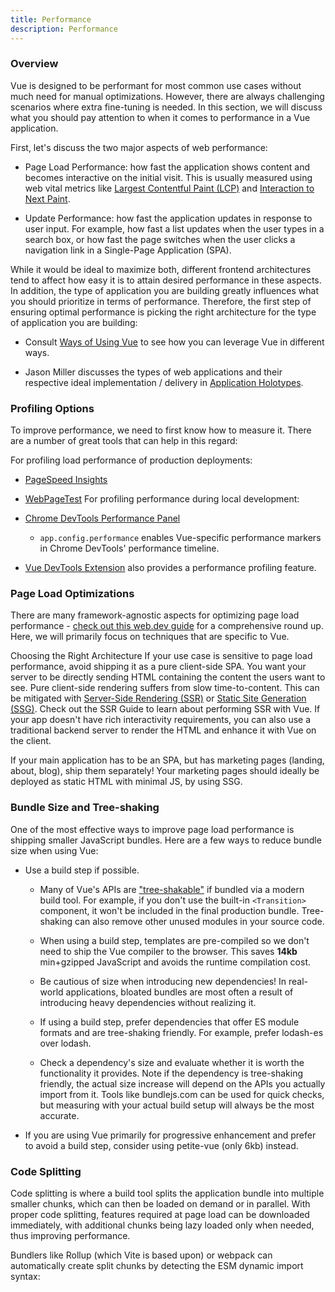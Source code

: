 ```yaml
---
title: Performance
description: Performance
---
```


### Overview​
Vue is designed to be performant for most common use cases without much need for manual optimizations. However, there are always challenging scenarios where extra fine-tuning is needed. In this section, we will discuss what you should pay attention to when it comes to performance in a Vue application.

First, let's discuss the two major aspects of web performance:

- Page Load Performance: how fast the application shows content and becomes interactive on the initial visit. This is usually measured using web vital metrics like [Largest Contentful Paint (LCP)](https://web.dev/articles/lcp) and [Interaction to Next Paint](https://web.dev/articles/inp).

- Update Performance: how fast the application updates in response to user input. For example, how fast a list updates when the user types in a search box, or how fast the page switches when the user clicks a navigation link in a Single-Page Application (SPA).

While it would be ideal to maximize both, different frontend architectures tend to affect how easy it is to attain desired performance in these aspects. In addition, the type of application you are building greatly influences what you should prioritize in terms of performance. Therefore, the first step of ensuring optimal performance is picking the right architecture for the type of application you are building:

- Consult [Ways of Using Vue]() to see how you can leverage Vue in different ways.

- Jason Miller discusses the types of web applications and their respective ideal implementation / delivery in [Application Holotypes](https://jasonformat.com/application-holotypes/).

### Profiling Options​
To improve performance, we need to first know how to measure it. There are a number of great tools that can help in this regard:

For profiling load performance of production deployments:

- [PageSpeed Insights](https://pagespeed.web.dev/)
- [WebPageTest](https://www.webpagetest.org/)
For profiling performance during local development:

- [Chrome DevTools Performance Panel](https://developer.chrome.com/docs/devtools/performance)
    - `app.config.performance` enables Vue-specific performance markers in Chrome DevTools' performance timeline.
- [Vue DevTools Extension]() also provides a performance profiling feature.

### Page Load Optimizations​
There are many framework-agnostic aspects for optimizing page load performance - [check out this web.dev guide](https://web.dev/explore/fast) for a comprehensive round up. Here, we will primarily focus on techniques that are specific to Vue.

Choosing the Right Architecture​
If your use case is sensitive to page load performance, avoid shipping it as a pure client-side SPA. You want your server to be directly sending HTML containing the content the users want to see. Pure client-side rendering suffers from slow time-to-content. This can be mitigated with [Server-Side Rendering (SSR)]() or [Static Site Generation (SSG)](). Check out the SSR Guide to learn about performing SSR with Vue. If your app doesn't have rich interactivity requirements, you can also use a traditional backend server to render the HTML and enhance it with Vue on the client.

If your main application has to be an SPA, but has marketing pages (landing, about, blog), ship them separately! Your marketing pages should ideally be deployed as static HTML with minimal JS, by using SSG.

### Bundle Size and Tree-shaking​
One of the most effective ways to improve page load performance is shipping smaller JavaScript bundles. Here are a few ways to reduce bundle size when using Vue:

- Use a build step if possible.

    - Many of Vue's APIs are ["tree-shakable"](https://developer.mozilla.org/en-US/docs/Glossary/Tree_shaking) if bundled via a modern build tool. For example, if you don't use the built-in `<Transition>` component, it won't be included in the final production bundle. Tree-shaking can also remove other unused modules in your source code.

    - When using a build step, templates are pre-compiled so we don't need to ship the Vue compiler to the browser. This saves **14kb** min+gzipped JavaScript and avoids the runtime compilation cost.

    - Be cautious of size when introducing new dependencies! In real-world applications, bloated bundles are most often a result of introducing heavy dependencies without realizing it.


    - If using a build step, prefer dependencies that offer ES module formats and are tree-shaking friendly. For example, prefer lodash-es over lodash.

    - Check a dependency's size and evaluate whether it is worth the functionality it provides. Note if the dependency is tree-shaking friendly, the actual size increase will depend on the APIs you actually import from it. Tools like bundlejs.com can be used for quick checks, but measuring with your actual build setup will always be the most accurate.

- If you are using Vue primarily for progressive enhancement and prefer to avoid a build step, consider using petite-vue (only 6kb) instead.

### Code Splitting​
Code splitting is where a build tool splits the application bundle into multiple smaller chunks, which can then be loaded on demand or in parallel. With proper code splitting, features required at page load can be downloaded immediately, with additional chunks being lazy loaded only when needed, thus improving performance.

Bundlers like Rollup (which Vite is based upon) or webpack can automatically create split chunks by detecting the ESM dynamic import syntax:

